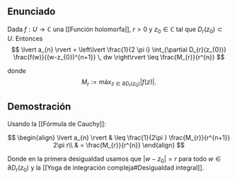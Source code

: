 
## Enunciado

Dada $f:U\to \mathbb{C}$ una [[Función holomorfa]], $r>0$ y $z_{0} \in \mathbb{C}$ tal que $D_{r}(z_{0})\subset U$. Entonces
$$
\lvert a_{n}  \rvert = \left\lvert  \frac{1}{2 \pi i} \int_{\partial D_{r}(z_{0})} \frac{f(w)}{(w-z_{0})^{n+1}} \, dw   \right\rvert \leq \frac{M_{r}}{r^{n}}
$$

donde
$$
M_{r}:= \text{máx}_{z\in\partial D_{r}(z_{0})}\lvert f(z) \rvert .
$$

## Demostración

Usando la [[Fórmula de Cauchy]]:

$$
\begin{align}
\lvert a_{n}  \rvert  & \leq \frac{1}{2\pi } \frac{M_{r}}{r^{n+1}}  2\pi r\\
	 & = \frac{M_{r}}{r^{n}}
\end{align}
$$

Donde en la primera desigualdad usamos que $\lvert w-z_{0} \rvert = r$ para todo $w \in \partial D_{r}(z_{0})$ y la [[Yoga de integración compleja#Desigualdad integral]]. 
